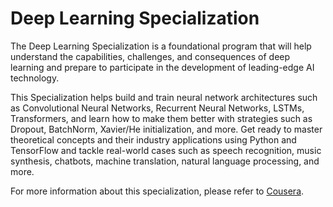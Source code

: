 # Deep Learning Specialization

The Deep Learning Specialization is a foundational program that will help understand the capabilities, challenges, and consequences of deep learning and prepare to participate in the development of leading-edge AI technology. 

This Specialization helps build and train neural network architectures such as Convolutional Neural Networks, Recurrent Neural Networks, LSTMs, Transformers, and learn how to make them better with strategies such as Dropout, BatchNorm, Xavier/He initialization, and more. Get ready to master theoretical concepts and their industry applications using Python and TensorFlow and tackle real-world cases such as speech recognition, music synthesis, chatbots, machine translation, natural language processing, and more.

For more information about this specialization, please refer to [Cousera](https://www.coursera.org/specializations/deep-learning).